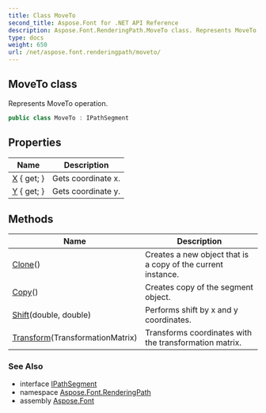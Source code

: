 ```yaml
---
title: Class MoveTo
second_title: Aspose.Font for .NET API Reference
description: Aspose.Font.RenderingPath.MoveTo class. Represents MoveTo operation
type: docs
weight: 650
url: /net/aspose.font.renderingpath/moveto/
---
```

## MoveTo class

Represents MoveTo operation.

```csharp
public class MoveTo : IPathSegment
```

## Properties

| Name | Description |
| --- | --- |
| [X](../../aspose.font.renderingpath/moveto/x/) { get; } | Gets coordinate x. |
| [Y](../../aspose.font.renderingpath/moveto/y/) { get; } | Gets coordinate y. |

## Methods

| Name | Description |
| --- | --- |
| [Clone](../../aspose.font.renderingpath/moveto/clone/)() | Creates a new object that is a copy of the current instance. |
| [Copy](../../aspose.font.renderingpath/moveto/copy/)() | Creates copy of the segment object. |
| [Shift](../../aspose.font.renderingpath/moveto/shift/)(double, double) | Performs shift by x and y coordinates. |
| [Transform](../../aspose.font.renderingpath/moveto/transform/)(TransformationMatrix) | Transforms coordinates with the transformation matrix. |

### See Also

* interface [IPathSegment](../ipathsegment/)
* namespace [Aspose.Font.RenderingPath](../../aspose.font.renderingpath/)
* assembly [Aspose.Font](../../)


